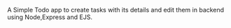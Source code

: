 A Simple Todo app to create tasks with its details and edit them in backend using Node,Express and EJS.
